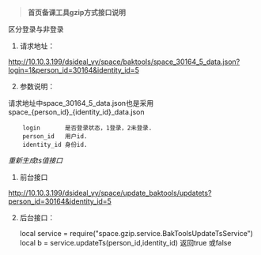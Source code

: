 > **首页备课工具gzip方式接口说明**


区分登录与非登录

 1. 请求地址：

 http://10.10.3.199/dsideal_yy/space/baktools/space_30164_5_data.json?login=1&person_id=30164&identity_id=5

 2. 参数说明：

请求地址中space_30164_5_data.json也是采用space_{person_id}_{identity_id}_data.json
   

        login       是否登录状态，1登录，2未登录.
        person_id   用户id.
        identity_id 身份id.




*重新生成ts值接口*

 1. 前台接口

 http://10.10.3.199/dsideal_yy/space/update_baktools/updatets?person_id=30164&identity_id=5

 2. 后台接口：

     

      local service = require("space.gzip.service.BakToolsUpdateTsService")
      local b = service.updateTs(person_id,identity_id) 返回true 或false

